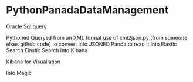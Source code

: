 # PythonPanadaDataManagement

Oracle Sql query

Pythoned Queryed from an XML format
use of xml2json.py (from someone elses github code) to convert into JSONED
Panda to read it into Elastic Search
Elastic Search into Kibana

Kibana for Visualiation

Into Magic

